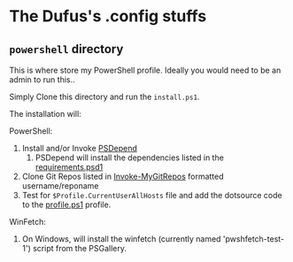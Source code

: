 # The Dufus's .config stuffs

## `powershell` directory
This is where store my PowerShell profile.
Ideally you would need to be an admin to run this..

Simply Clone this directory and run the `install.ps1`.

The installation will:

PowerShell:
1. Install and/or Invoke [PSDepend](https://github.com/RamblingCookieMonster/PSDepend)
   1. PSDepend will install the dependencies listed in the [requirements.psd1](./.config/PowerShell/requirements.psd1)
2. Clone Git Repos listed in [Invoke-MyGitRepos](./.config/PowerShell/Install-MyGitRepos.ps1) formatted username/reponame
3. Test for `$Profile.CurrentUserAllHosts` file and add the dotsource code to the [profile.ps1](./.config/PowerShell/profile.ps1) profile.

WinFetch:
1. On Windows, will install the winfetch (currently named 'pwshfetch-test-1') script from the PSGallery.
